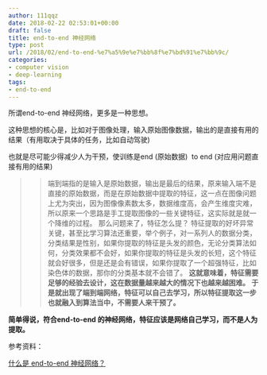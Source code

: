 ```yaml
---
author: 111qqz
date: 2018-02-22 02:53:01+00:00
draft: false
title: end-to-end 神经网络
type: post
url: /2018/02/end-to-end-%e7%a5%9e%e7%bb%8f%e7%bd%91%e7%bb%9c/
categories:
- computer vision
- deep-learning
tags:
- end-to-end
---
```


所谓end-to-end 神经网络，更多是一种思想。

这种思想的核心是，比如对于图像处理，输入原始图像数据，输出的是直接有用的结果（有用取决于具体的任务，比如自动驾驶)

也就是尽可能少得减少人为干预，使训练是end (原始数据)  to end (对应用问题直接有用的结果)



<blockquote>

> 
> 端到端指的是输入是原始数据，输出是最后的结果，原来输入端不是直接的原始数据，而是在原始数据中提取的特征，这一点在图像问题上尤为突出，因为图像像素数太多，数据维度高，会产生维度灾难，所以原来一个思路是手工提取图像的一些关键特征，这实际就是就一个降维的过程。
那么问题来了，特征怎么提？
特征提取的好坏异常关键，甚至比学习算法还重要，举个例子，对一系列人的数据分类，分类结果是性别，如果你提取的特征是头发的颜色，无论分类算法如何，分类效果都不会好，如果你提取的特征是头发的长短，这个特征就会好很多，但是还是会有错误，如果你提取了一个超强特征，比如染色体的数据，那你的分类基本就不会错了。
**这就意味着，特征需要足够的经验去设计，这在数据量越来越大的情况下也越来越困难。**
**于是就出现了端到端网络，特征可以自己去学习，所以特征提取这一步也就融入到算法当中，不需要人来干预了。**
> 
> </blockquote>









**简单得说，符合end-to-end 的神经网络，特征应该是网络自己学习，而不是人为提取。**













参考资料：





[什么是 end-to-end 神经网络？](https://www.zhihu.com/question/51435499)





<blockquote></blockquote>





